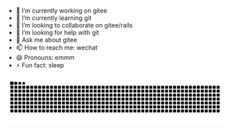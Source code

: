 - 🔭 I’m currently working on gitee
- 🌱 I’m currently learning git
- 👯 I’m looking to collaborate on gitee/rails
- 🤔 I’m looking for help with git
- 💬 Ask me about gitee 
- 📫 How to reach me: wechat
- 😄 Pronouns: emmm
- ⚡ Fun fact: sleep

<picture>
  <source media="(prefers-color-scheme: dark)" srcset="https://github.com/zhangliwen/zhangliwen/blob/output/github-contribution-grid-snake.svg">
  <source media="(prefers-color-scheme: light)" srcset="https://github.com/zhangliwen/zhangliwen/blob/output/github-contribution-grid-snake.svg">
  <img alt="github contribution grid snake animation" src="https://github.com/zhangliwen/zhangliwen/blob/output/github-contribution-grid-snake.svg">
</picture>
